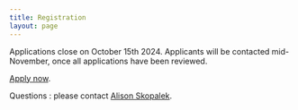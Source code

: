 ```yaml
---
title: Registration
layout: page
---
```

Applications close on October 15th 2024. Applicants will be contacted mid-November, once all applications have been reviewed.

[Apply now](https://forms.gle/KVJmyU8WKthwa8sW8).

Questions : please contact [Alison Skopalek](mailto:Alison.Skopalek@umanitoba.ca).

